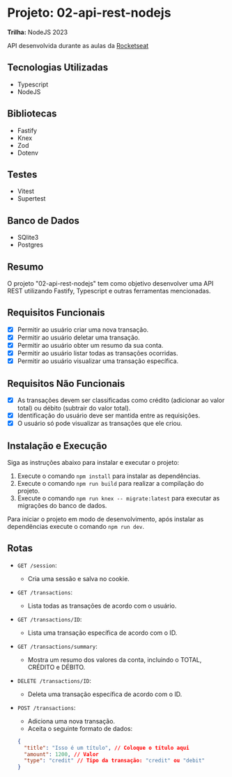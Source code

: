 # Projeto: 02-api-rest-nodejs

**Trilha:** NodeJS 2023

API desenvolvida durante as aulas da [Rocketseat](https://www.rocketseat.com.br)

## Tecnologias Utilizadas

- Typescript
- NodeJS

## Bibliotecas

- Fastify
- Knex
- Zod
- Dotenv

## Testes

- Vitest
- Supertest

## Banco de Dados

- SQlite3
- Postgres

## Resumo

O projeto "02-api-rest-nodejs" tem como objetivo desenvolver uma API REST utilizando Fastify, Typescript e outras ferramentas mencionadas.

## Requisitos Funcionais

- [x] Permitir ao usuário criar uma nova transação.
- [x] Permitir ao usuário deletar uma transação.
- [x] Permitir ao usuário obter um resumo da sua conta.
- [x] Permitir ao usuário listar todas as transações ocorridas.
- [x] Permitir ao usuário visualizar uma transação específica.

## Requisitos Não Funcionais

- [x] As transações devem ser classificadas como crédito (adicionar ao valor total) ou débito (subtrair do valor total).
- [x] Identificação do usuário deve ser mantida entre as requisições.
- [x] O usuário só pode visualizar as transações que ele criou.

## Instalação e Execução

Siga as instruções abaixo para instalar e executar o projeto:

1. Execute o comando `npm install` para instalar as dependências.
2. Execute o comando `npm run build` para realizar a compilação do projeto.
3. Execute o comando `npm run knex -- migrate:latest` para executar as migrações do banco de dados.

Para iniciar o projeto em modo de desenvolvimento, após instalar as dependências execute o comando `npm run dev`.

## Rotas

- `GET /session`:

  - Cria uma sessão e salva no cookie.

- `GET /transactions`:

  - Lista todas as transações de acordo com o usuário.

- `GET /transactions/ID`:

  - Lista uma transação específica de acordo com o ID.

- `GET /transactions/summary`:

  - Mostra um resumo dos valores da conta, incluindo o TOTAL, CRÉDITO e DÉBITO.

- `DELETE /transactions/ID`:

  - Deleta uma transação específica de acordo com o ID.

- `POST /transactions`:
  - Adiciona uma nova transação.
  - Aceita o seguinte formato de dados:
  ```json
  {
    "title": "Isso é um título", // Coloque o título aqui
    "amount": 1200, // Valor
    "type": "credit" // Tipo da transação: "credit" ou "debit"
  }
  ```

